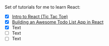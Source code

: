 Set of tutorials for me to learn React:
<br>

- [x] [Intro to React (Tic Tac Toe)](https://reactjs.org/tutorial/tutorial.html)
- [x] [Building an Awesome Todo List App in React](https://www.kirupa.com/react/simple_todo_app_react.htm)
- [x] Text
- [ ] Text
- [ ] Text
